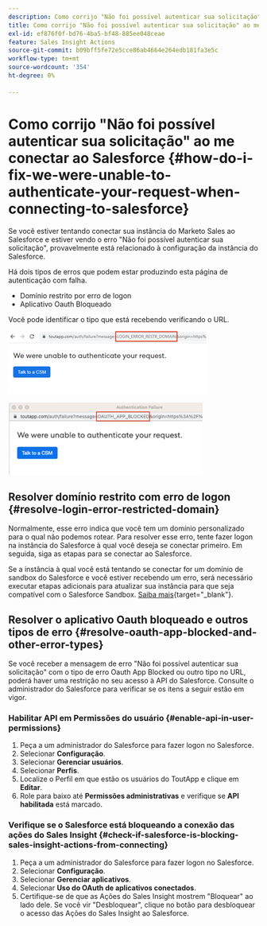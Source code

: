 ```yaml
---
description: Como corrijo "Não foi possível autenticar sua solicitação" ao me conectar ao Salesforce - Documentação do Marketo - Documentação do produto
title: Como corrijo "Não foi possível autenticar sua solicitação" ao me conectar ao Salesforce
exl-id: ef876f0f-bd76-4ba5-bf48-885ee048ceae
feature: Sales Insight Actions
source-git-commit: b09bff5fe72e5cce86ab4664e264edb181fa3e5c
workflow-type: tm+mt
source-wordcount: '354'
ht-degree: 0%

---
```


# Como corrijo &quot;Não foi possível autenticar sua solicitação&quot; ao me conectar ao Salesforce {#how-do-i-fix-we-were-unable-to-authenticate-your-request-when-connecting-to-salesforce}

Se você estiver tentando conectar sua instância do Marketo Sales ao Salesforce e estiver vendo o erro &quot;Não foi possível autenticar sua solicitação&quot;, provavelmente está relacionado à configuração da instância do Salesforce.

Há dois tipos de erros que podem estar produzindo esta página de autenticação com falha.

* Domínio restrito por erro de logon
* Aplicativo Oauth Bloqueado

Você pode identificar o tipo que está recebendo verificando o URL.

![](assets/how-do-i-fix-we-were-unable-to-authenticate-1.png)

![](assets/how-do-i-fix-we-were-unable-to-authenticate-2.png)

## Resolver domínio restrito com erro de logon {#resolve-login-error-restricted-domain}

Normalmente, esse erro indica que você tem um domínio personalizado para o qual não podemos rotear. Para resolver esse erro, tente fazer logon na instância do Salesforce à qual você deseja se conectar primeiro. Em seguida, siga as etapas para se conectar ao Salesforce.

Se a instância à qual você está tentando se conectar for um domínio de sandbox do Salesforce e você estiver recebendo um erro, será necessário executar etapas adicionais para atualizar sua instância para que seja compatível com o Salesforce Sandbox. [Saiba mais](/help/marketo/product-docs/marketo-sales-insight/actions/crm/salesforce-integration/set-up-a-sales-insight-actions-sandbox.md){target="_blank"}.

## Resolver o aplicativo Oauth bloqueado e outros tipos de erro {#resolve-oauth-app-blocked-and-other-error-types}

Se você receber a mensagem de erro &quot;Não foi possível autenticar sua solicitação&quot; com o tipo de erro Oauth App Blocked ou outro tipo no URL, poderá haver uma restrição no seu acesso à API do Salesforce. Consulte o administrador do Salesforce para verificar se os itens a seguir estão em vigor.

### Habilitar API em Permissões do usuário {#enable-api-in-user-permissions}

1. Peça a um administrador do Salesforce para fazer logon no Salesforce.
1. Selecionar **Configuração**.
1. Selecionar **Gerenciar usuários**.
1. Selecionar **Perfis**.
1. Localize o Perfil em que estão os usuários do ToutApp e clique em **Editar**.
1. Role para baixo até **Permissões administrativas** e verifique se **API habilitada** está marcado.

### Verifique se o Salesforce está bloqueando a conexão das ações do Sales Insight {#check-if-salesforce-is-blocking-sales-insight-actions-from-connecting}

1. Peça a um administrador do Salesforce para fazer logon no Salesforce.
1. Selecionar **Configuração**.
1. Selecionar **Gerenciar aplicativos**.
1. Selecionar **Uso do OAuth de aplicativos conectados**.
1. Certifique-se de que as Ações do Sales Insight mostrem &quot;Bloquear&quot; ao lado dele. Se você vir &quot;Desbloquear&quot;, clique no botão para desbloquear o acesso das Ações do Sales Insight ao Salesforce.
